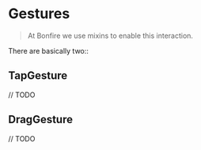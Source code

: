 # Gestures

> At Bonfire we use mixins to enable this interaction.

There are basically two::

## TapGesture

// TODO

## DragGesture

// TODO